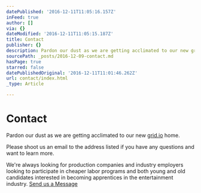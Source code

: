 ```yaml
---
datePublished: '2016-12-11T11:05:16.157Z'
inFeed: true
author: []
via: {}
dateModified: '2016-12-11T11:05:15.187Z'
title: Contact
publisher: {}
description: Pardon our dust as we are getting acclimated to our new grid.io home.
sourcePath: _posts/2016-12-09-contact.md
hasPage: true
starred: false
datePublishedOriginal: '2016-12-11T11:01:46.262Z'
url: contact/index.html
_type: Article

---
```

# **Contact**

Pardon our dust as we are getting acclimated to our new [grid.io][0] home.

Please shoot us an email to the address listed if you have any questions and want to learn more.

We're always looking for production companies and industry employers looking to participate in cheaper labor programs and both young and old candidates interested in becoming apprentices in the entertainment industry.
[Send us a Message][1]

[0]: https://thegrid.io/ "thegrid"
[1]: https://dentv.typeform.com/to/V0rJGi